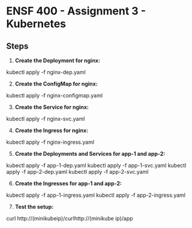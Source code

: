# ENSF 400 - Assignment 3 - Kubernetes

## Steps

1. **Create the Deployment for nginx:**

kubectl apply -f nginx-dep.yaml

2. **Create the ConfigMap for nginx:**

kubectl apply -f nginx-configmap.yaml

3. **Create the Service for nginx:**

kubectl apply -f nginx-svc.yaml

4. **Create the Ingress for nginx:**

kubectl apply -f nginx-ingress.yaml

5. **Create the Deployments and Services for app-1 and app-2:**

kubectl apply -f app-1-dep.yaml
kubectl apply -f app-1-svc.yaml
kubectl apply -f app-2-dep.yaml
kubectl apply -f app-2-svc.yaml

6. **Create the Ingresses for app-1 and app-2:**

kubectl apply -f app-1-ingress.yaml
kubectl apply -f app-2-ingress.yaml

7. **Test the setup:**

curl http://(minikubeip)/curlhttp://(minikube ip)/app

